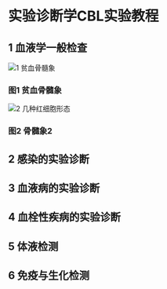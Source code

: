 # 实验诊断学CBL实验教程
## 1 血液学一般检查

![1 贫血骨髓象](http://pic.baike.soso.com/p/20130704/20130704145950-863815810.jpg)

### 图1 贫血骨髓象

![2 几种红细胞形态](https://img.91360.com/cms/uploadfile/2017/0216/20170216101208170.pngg)

### 图2 骨髓象2

## 2 感染的实验诊断

## 3 血液病的实验诊断

## 4 血栓性疾病的实验诊断

## 5 体液检测

## 6 免疫与生化检测
